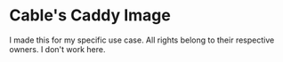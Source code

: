 # Cable's Caddy Image

I made this for my specific use case. All rights belong to their respective owners.
I don't work here.
